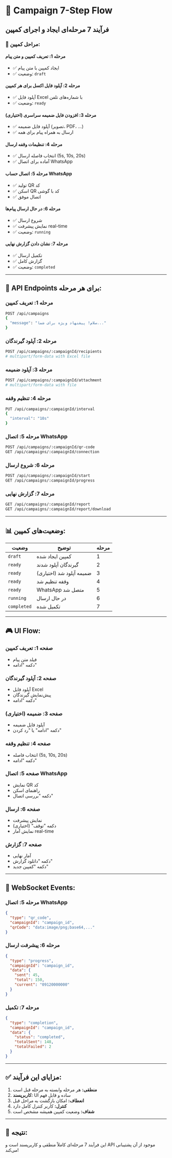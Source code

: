 # 📱 Campaign 7-Step Flow

## فرآیند 7 مرحله‌ای ایجاد و اجرای کمپین

### **🎯 مراحل کمپین:**

#### **مرحله 1: تعریف کمپین و متن پیام**
- ✅ ایجاد کمپین با متن پیام
- ✅ وضعیت: `draft`

#### **مرحله 2: آپلود فایل اکسل برای هر کمپین**
- ✅ آپلود فایل Excel با شماره‌های تلفن
- ✅ وضعیت: `ready`

#### **مرحله 3: افزودن فایل ضمیمه سراسری (اختیاری)**
- ✅ آپلود فایل ضمیمه (تصویر، PDF، ...)
- ✅ ارسال به همراه پیام برای همه

#### **مرحله 4: تنظیمات وقفه ارسال**
- ✅ انتخاب فاصله ارسال (5s, 10s, 20s)
- ✅ آماده برای اتصال WhatsApp

#### **مرحله 5: اتصال حساب WhatsApp**
- ✅ تولید QR کد
- ✅ اسکن QR کد با گوشی
- ✅ اتصال موفق

#### **مرحله 6: در حال ارسال پیام‌ها**
- ✅ شروع ارسال
- ✅ نمایش پیشرفت real-time
- ✅ وضعیت: `running`

#### **مرحله 7: نشان دادن گزارش نهایی**
- ✅ تکمیل ارسال
- ✅ گزارش کامل
- ✅ وضعیت: `completed`

---

## 🔧 API Endpoints برای هر مرحله:

### **مرحله 1: تعریف کمپین**
```bash
POST /api/campaigns
{
  "message": "سلام! پیشنهاد ویژه برای شما..."
}
```

### **مرحله 2: آپلود گیرندگان**
```bash
POST /api/campaigns/:campaignId/recipients
# multipart/form-data with Excel file
```

### **مرحله 3: آپلود ضمیمه**
```bash
POST /api/campaigns/:campaignId/attachment
# multipart/form-data with file
```

### **مرحله 4: تنظیم وقفه**
```bash
PUT /api/campaigns/:campaignId/interval
{
  "interval": "10s"
}
```

### **مرحله 5: اتصال WhatsApp**
```bash
POST /api/campaigns/:campaignId/qr-code
GET /api/campaigns/:campaignId/connection
```

### **مرحله 6: شروع ارسال**
```bash
POST /api/campaigns/:campaignId/start
GET /api/campaigns/:campaignId/progress
```

### **مرحله 7: گزارش نهایی**
```bash
GET /api/campaigns/:campaignId/report
GET /api/campaigns/:campaignId/report/download
```

---

## 📊 وضعیت‌های کمپین:

| وضعیت | توضیح | مرحله |
|-------|-------|--------|
| `draft` | کمپین ایجاد شده | 1 |
| `ready` | گیرندگان آپلود شدند | 2 |
| `ready` | ضمیمه آپلود شد (اختیاری) | 3 |
| `ready` | وقفه تنظیم شد | 4 |
| `ready` | WhatsApp متصل شد | 5 |
| `running` | در حال ارسال | 6 |
| `completed` | تکمیل شده | 7 |

---

## 🎮 UI Flow:

### **صفحه 1: تعریف کمپین**
- فیلد متن پیام
- دکمه "ادامه"

### **صفحه 2: آپلود گیرندگان**
- آپلود فایل Excel
- پیش‌نمایش گیرندگان
- دکمه "ادامه"

### **صفحه 3: ضمیمه (اختیاری)**
- آپلود فایل ضمیمه
- دکمه "ادامه" یا "رد کردن"

### **صفحه 4: تنظیم وقفه**
- انتخاب فاصله (5s, 10s, 20s)
- دکمه "ادامه"

### **صفحه 5: اتصال WhatsApp**
- نمایش QR کد
- راهنمای اسکن
- دکمه "بررسی اتصال"

### **صفحه 6: ارسال**
- نمایش پیشرفت
- دکمه "توقف" (اختیاری)
- نمایش آمار real-time

### **صفحه 7: گزارش**
- آمار نهایی
- دکمه "دانلود گزارش"
- دکمه "کمپین جدید"

---

## 🔄 WebSocket Events:

### **مرحله 5: اتصال WhatsApp**
```json
{
  "type": "qr_code",
  "campaignId": "campaign_id",
  "qrCode": "data:image/png;base64,..."
}
```

### **مرحله 6: پیشرفت ارسال**
```json
{
  "type": "progress",
  "campaignId": "campaign_id",
  "data": {
    "sent": 45,
    "total": 150,
    "current": "09120000000"
  }
}
```

### **مرحله 7: تکمیل**
```json
{
  "type": "completion",
  "campaignId": "campaign_id",
  "data": {
    "status": "completed",
    "totalSent": 148,
    "totalFailed": 2
  }
}
```

---

## ✅ مزایای این فرآیند:

1. **منطقی:** هر مرحله وابسته به مرحله قبل است
2. **کاربرپسند:** UI ساده و قابل فهم
3. **انعطاف:** امکان بازگشت به مراحل قبل
4. **کنترل:** کاربر کنترل کامل دارد
5. **شفاف:** وضعیت کمپین همیشه مشخص است

---

## 🎯 نتیجه:

این فرآیند 7 مرحله‌ای کاملاً منطقی و کاربرپسند است و API موجود از آن پشتیبانی می‌کند!
